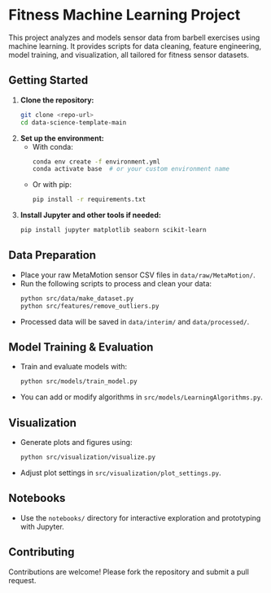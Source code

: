 

# Fitness Machine Learning Project

This project analyzes and models sensor data from barbell exercises using machine learning. It provides scripts for data cleaning, feature engineering, model training, and visualization, all tailored for fitness sensor datasets.

## Getting Started

1. **Clone the repository:**
	 ```sh
	 git clone <repo-url>
	 cd data-science-template-main
	 ```
2. **Set up the environment:**
	 - With conda:
		 ```sh
		 conda env create -f environment.yml
		 conda activate base  # or your custom environment name
		 ```
	 - Or with pip:
		 ```sh
		 pip install -r requirements.txt
		 ```
3. **Install Jupyter and other tools if needed:**
	 ```sh
	 pip install jupyter matplotlib seaborn scikit-learn
	 ```

## Data Preparation

- Place your raw MetaMotion sensor CSV files in `data/raw/MetaMotion/`.
- Run the following scripts to process and clean your data:
	```sh
	python src/data/make_dataset.py
	python src/features/remove_outliers.py
	```
- Processed data will be saved in `data/interim/` and `data/processed/`.

## Model Training & Evaluation

- Train and evaluate models with:
	```sh
	python src/models/train_model.py
	```
- You can add or modify algorithms in `src/models/LearningAlgorithms.py`.

## Visualization

- Generate plots and figures using:
	```sh
	python src/visualization/visualize.py
	```
- Adjust plot settings in `src/visualization/plot_settings.py`.

## Notebooks

- Use the `notebooks/` directory for interactive exploration and prototyping with Jupyter.

## Contributing
Contributions are welcome! Please fork the repository and submit a pull request.
